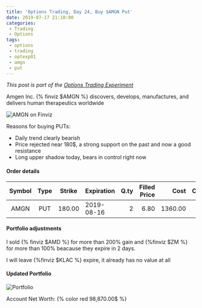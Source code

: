 ```yaml
---
title: 'Options Trading, Day 24, Buy $AMGN Put'
date: 2019-07-17 21:10:00
categories:
 - Trading
 - Options
tags:
 - options
 - trading
 - optexp01
 - amgn
 - put
---
```


*This post is part of the [Options Trading Experiment](/2019/06/23/options-trading-day-0)*

Amgen Inc. {% finviz $AMGN %} discovers, develops, manufactures, and delivers human therapeutics worldwide

![AMGN on Finviz](https://finviz.com/publish/071719/AMGNc1dl1526.png)

Reasons for buying PUTs:
- Daily trend clearly bearish
- Price rejected near 180$, a strong support on the past and now a good resistance
- Long upper shadow today, bears in control right now

#### Order details

[//]: # (use https://www.tablesgenerator.com/markdown_tables for creating tables)

| Symbol | Type | Strike | Expiration | Q.ty | Filled Price |    Cost | Commissions | Status |
|:------:|:----:|:------:|------------|-----:|-------------:|--------:|------------:|--------|
|   AMGN | PUT  | 180.00 | 2019-08-16 |   2  |         6.80 | 1360.00 |           2 | Filled |

#### Portfolio adjustments

I sold {% finviz $AMD %} for more than 200% gain and {%finviz $ZM %} for more than 100% beacause they expire in 2 days.

I will leave {%finviz $KLAC %} expire, it already has no value at all

#### Updated Portfolio

![Portfolio](https://i.imgur.com/88MmJ4y.png)

Account Net Worth: {% color red 98,870.00$ %}
